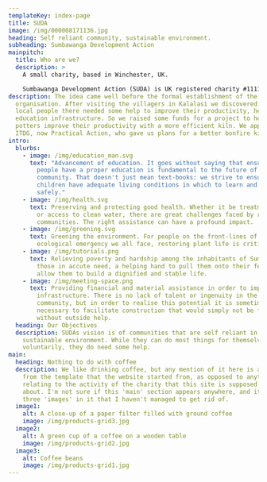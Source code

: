 ```yaml
---
templateKey: index-page
title: SUDA
image: /img/000008171136.jpg
heading: Self reliant community, sustainable environment.
subheading: Sumbawanga Development Action
mainpitch:
  title: Who are we?
  description: >
    A small charity, based in Winchester, UK.

    Sumbawanga Development Action (SUDA) is UK registered charity #1111900 – since 2005.
description: The idea came well before the formal establishment of the
  organisation. After visiting the villagers in Kalalasi we discovered that
  local people there needed some help to improve their productivity, health and
  education infrastructure. So we raised some funds for a project to help women
  potters improve their productivity with a more efficient kiln. We approached
  ITDG, now Practical Action, who gave us plans for a better bonfire kiln.
intro:
  blurbs:
    - image: /img/education_man.svg
      text: "Advancement of education. It goes without saying that ensuring young
        people have a proper education is fundamental to the future of the
        community. That doesn't just mean text-books: we strive to ensure that
        children have adequate living conditions in which to learn and grow
        safely."
    - image: /img/health.svg
      text: Preserving and protecting good health. Whether it be treatment of illness
        or access to clean water, there are great challenges faced by rural
        communities. The right assistance can have a profound impact.
    - image: /img/greening.svg
      text: Greening the environment. For people on the front-lines of the climate and
        ecological emergency we all face, restoring plant life is critical.
    - image: /img/tutorials.png
      text: Relieving poverty and hardship among the inhabitants of Sumbawanga. For
        those in accute need, a helping hand to pull them onto their feet can
        allow them to build a dignified and stable life.
    - image: /img/meeting-space.png
      text: Providing financial and material assistance in order to improve
        infrastructure. There is no lack of talent or ingenuity in the
        community, but in order to realise this potential it is sometimes
        necessary to facilitate construction that would simply not be feasible
        without outside help.
  heading: Our Objectives
  description: SUDAs vision is of communities that are self reliant in a
    sustainable environment. While they can do most things for themselves
    voluntarily, they do need some help.
main:
  heading: Nothing to do with coffee
  description: We like drinking coffee, but any mention of it here is a hold-over
    from the template that the website started from, as opposed to anything
    relating to the activity of the charity that this site is supposed to be
    about. I'm not sure if this 'main' section appears anywhere, and it has
    three 'images' in it that I haven't managed to get rid of.
  image1:
    alt: A close-up of a paper filter filled with ground coffee
    image: /img/products-grid3.jpg
  image2:
    alt: A green cup of a coffee on a wooden table
    image: /img/products-grid2.jpg
  image3:
    alt: Coffee beans
    image: /img/products-grid1.jpg
---
```

